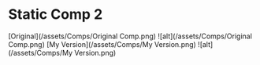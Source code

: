 # Static Comp 2

[Original](/assets/Comps/Original Comp.png)
![alt](/assets/Comps/Original Comp.png)
[My Version](/assets/Comps/My Version.png)
![alt](/assets/Comps/My Version.png)
